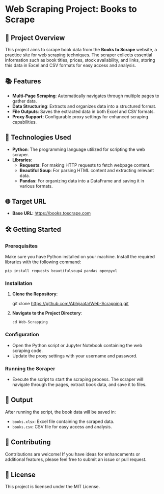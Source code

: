 Web Scraping Project: Books to Scrape
=====================================

🚀 Project Overview
-------------------

This project aims to scrape book data from the **Books to Scrape** website, a practice site for web scraping techniques. The scraper collects essential information such as book titles, prices, stock availability, and links, storing this data in Excel and CSV formats for easy access and analysis.

📚 Features
-----------

*   **Multi-Page Scraping**: Automatically navigates through multiple pages to gather data.
*   **Data Structuring**: Extracts and organizes data into a structured format.
*   **File Outputs**: Saves the extracted data in both Excel and CSV formats.
*   **Proxy Support**: Configurable proxy settings for enhanced scraping capabilities.

🔧 Technologies Used
--------------------

*   **Python**: The programming language utilized for scripting the web scraper.
*   **Libraries**:
    *   **Requests**: For making HTTP requests to fetch webpage content.
    *   **Beautiful Soup**: For parsing HTML content and extracting relevant data.
    *   **Pandas**: For organizing data into a DataFrame and saving it in various formats.

🌐 Target URL
-------------

*   **Base URL**: https://books.toscrape.com

🛠️ Getting Started
-------------------

### Prerequisites

Make sure you have Python installed on your machine. Install the required libraries with the following command:


`pip install requests beautifulsoup4 pandas openpyxl` 

### Installation

1.  **Clone the Repository**:
    
   
    
    git clone https://github.com/Abhijaata/Web-Scrapping.git
    
2.  **Navigate to the Project Directory**:
    
   
    
    `cd Web-Scrapping` 
    

### Configuration

*   Open the Python script or Jupyter Notebook containing the web scraping code.
*   Update the proxy settings with your username and password.

### Running the Scraper

*   Execute the script to start the scraping process. The scraper will navigate through the pages, extract book data, and save it to files.

📂 Output
---------

After running the script, the book data will be saved in:

*   `books.xlsx`: Excel file containing the scraped data.
*   `books.csv`: CSV file for easy access and analysis.

🤝 Contributing
---------------

Contributions are welcome! If you have ideas for enhancements or additional features, please feel free to submit an issue or pull request.

📝 License
----------

This project is licensed under the MIT License.
